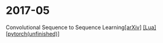 # 2017-05
Convolutional Sequence to Sequence Learning[[arXiv]](https://s3.amazonaws.com/fairseq/papers/convolutional-sequence-to-sequence-learning.pdf)  [\[Lua\]](https://github.com/facebookresearch/fairseq)  [[pytorch(unfinished)]](https://github.com/xjtu-zeng/cnn-seq2seq)

